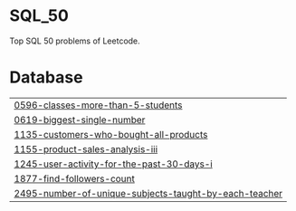 # SQL_50
Top SQL 50 problems of Leetcode.


# Database
|  |
| ------- |
| [0596-classes-more-than-5-students](https://github.com/Danyal-Rana/SQL_50/tree/master/0596-classes-more-than-5-students) |
| [0619-biggest-single-number](https://github.com/Danyal-Rana/SQL_50/tree/master/0619-biggest-single-number) |
| [1135-customers-who-bought-all-products](https://github.com/Danyal-Rana/SQL_50/tree/master/1135-customers-who-bought-all-products) |
| [1155-product-sales-analysis-iii](https://github.com/Danyal-Rana/SQL_50/tree/master/1155-product-sales-analysis-iii) |
| [1245-user-activity-for-the-past-30-days-i](https://github.com/Danyal-Rana/SQL_50/tree/master/1245-user-activity-for-the-past-30-days-i) |
| [1877-find-followers-count](https://github.com/Danyal-Rana/SQL_50/tree/master/1877-find-followers-count) |
| [2495-number-of-unique-subjects-taught-by-each-teacher](https://github.com/Danyal-Rana/SQL_50/tree/master/2495-number-of-unique-subjects-taught-by-each-teacher) |